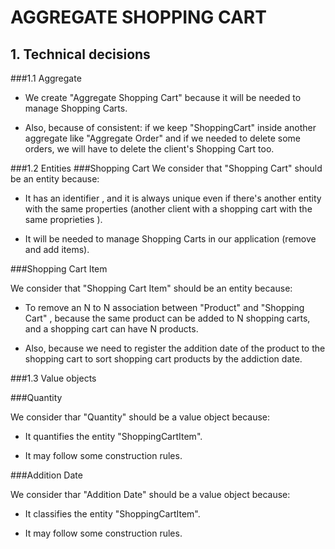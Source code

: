 # AGGREGATE SHOPPING CART

## 1. Technical decisions

###1.1 Aggregate

- We create "Aggregate Shopping Cart" because it will be needed to manage Shopping Carts.


- Also, because of consistent: if we keep "ShoppingCart" inside another aggregate like "Aggregate Order" and if we needed to delete some orders, we will have to delete the client's Shopping Cart too.


###1.2 Entities
###Shopping Cart
We consider that "Shopping Cart" should be an entity because:
- It has an identifier , and it is always unique even if there's another entity with the same properties (another client with a shopping cart with the same proprieties ).
  

- It will be needed to manage Shopping Carts in our application (remove and add items).

###Shopping Cart Item

We consider that "Shopping Cart Item" should be an entity because:

- To remove an N to N association between "Product" and "Shopping Cart" , because the same product can be added to N shopping carts, and a shopping cart can have N products.


- Also, because we need to register the addition date of the product to the shopping cart to sort shopping cart products by the addiction date.



###1.3 Value objects

###Quantity

We consider thar "Quantity" should be a value object because:

- It quantifies the entity "ShoppingCartItem".


- It may follow some construction rules.


###Addition Date

We consider thar "Addition Date" should be a value object because:

- It classifies the entity "ShoppingCartItem".


- It may follow some construction rules.

